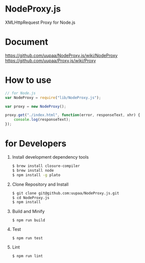 
NodeProxy.js
=========

XMLHttpRequest Proxy for Node.js

# Document

https://github.com/uupaa/NodeProxy.js/wiki/NodeProxy
https://github.com/uupaa/Proxy.js/wiki/Proxy

# How to use

```js
// for Node.js
var NodeProxy = require("lib/NodeProxy.js");

var proxy = new NodeProxy();

proxy.get("./index.html", function(error, responseText, xhr) {
    console.log(responseText);
});
```

# for Developers

1. Install development dependency tools

    ```sh
    $ brew install closure-compiler
    $ brew install node
    $ npm install -g plato
    ```

2. Clone Repository and Install

    ```sh
    $ git clone git@github.com:uupaa/NodeProxy.js.git
    $ cd NodeProxy.js
    $ npm install
    ```

3. Build and Minify

    `$ npm run build`

4. Test

    `$ npm run test`

5. Lint

    `$ npm run lint`

